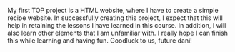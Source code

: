 My first TOP project is a HTML website, where I have to create a simple recipe website. In successfully creating this project, I expect that this will help in retaining the lessons I have learned in this course. In addition, I will also learn other elements that I am unfamiliar with. I really hope I can finish this while learning and having fun. Goodluck to us, future dani!
